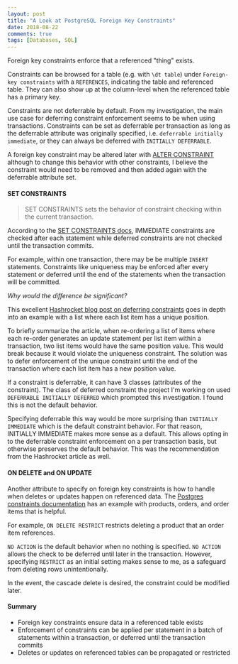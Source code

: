 ```yaml
---
layout: post
title: "A Look at PostgreSQL Foreign Key Constraints"
date: 2018-08-22
comments: true
tags: [Databases, SQL]
---
```


Foreign key constraints enforce that a referenced "thing" exists.

Constraints can be browsed for a table (e.g. with `\dt table`) under `Foreign-key constraints` with a `REFERENCES`, indicating the table and referenced table. They can also show up at the column-level when the referenced table has a primary key.

Constraints are not deferrable by default. From my investigation, the main use case for deferring constraint enforcement seems to be when using transactions. Constraints can be set as deferrable per transaction as long as the deferrable attribute was originally specified, i.e. `deferrable initially immediate`, or they can always be deferred with `INITIALLY DEFERRABLE`.

A foreign key constraint may be altered later with [ALTER CONSTRAINT](https://www.postgresql.org/docs/9.4/static/sql-altertable.html) although to change this behavior with other constraints, I believe the constraint would need to be removed and then added again with the deferrable attribute set.

#### SET CONSTRAINTS

> SET CONSTRAINTS sets the behavior of constraint checking within the current transaction.

According to the [SET CONSTRAINTS docs](https://www.postgresql.org/docs/9.1/static/sql-set-constraints.html), IMMEDIATE constraints are checked after each statement while deferred constraints are not checked until the transaction commits.

For example, within one transaction, there may be be multiple `INSERT` statements. Constraints like uniqueness may be enforced after every statement or deferred until the end of the statements when the transaction will be committed.

*Why would the difference be significant?*

This excellent [Hashrocket blog post on deferring constraints](https://hashrocket.com/blog/posts/deferring-database-constraints) goes in depth into an example with a list where each list item has a unique position.

To briefly summarize the article, when re-ordering a list of items where each re-order generates an update statement per list item within a transaction, two list items would have the same position value. This would break because it would violate the uniqueness constraint. The solution was to defer enforcement of the unique constraint until the end of the transaction where each list item has a new position value.

If a constraint is deferrable, it can have 3 classes (attributes of the constraint). The class of deferred constraint the project I'm working on used `DEFERRABLE INITIALLY DEFERRED` which prompted this investigation. I found this is not the default behavior.

Specifying deferrable this way would be more surprising than `INITIALLY IMMEDIATE` which is the default constraint behavior. For that reason, INITIALLY IMMEDIATE makes more sense as a default. This allows opting in to the deferrable constraint enforcement on a per transaction basis, but otherwise preserves the default behavior. This was the recommendation from the Hashrocket article as well.

#### ON DELETE and ON UPDATE

Another attribute to specify on foreign key constraints is how to handle when deletes or updates happen on referenced data. The [Postgres constraints documentation](https://www.postgresql.org/docs/9.5/static/ddl-constraints.html) has an example with products, orders, and order items that is helpful.

For example, `ON DELETE RESTRICT` restricts deleting a product that an order item references.

`NO ACTION` is the default behavior when no nothing is specified. `NO ACTION` allows the check to be deferred until later in the transaction. However, specifying `RESTRICT` as an initial setting makes sense to me, as a safeguard from deleting rows unintentionally.

In the event, the cascade delete is desired, the constraint could be modified later.


#### Summary

 * Foreign key constraints ensure data in a referenced table exists
 * Enforcement of constraints can be applied per statement in a batch of statements within a transaction, or deferred until the transaction commits
 * Deletes or updates on referenced tables can be propagated or restricted


